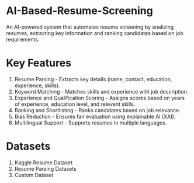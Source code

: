 # AI-Based-Resume-Screening
An AI-powered system that automates resume screening by analizing resumes, extracting key information and ranking candidates based on job requirements.

# Key Features
1. Resume Parsing - Extracts key details (name, contact, education, experience, skills).
2. Keyword Matching - Matches skills and experience with job description.
3. Experience and Qualification Scoring - Assigns scores based on years of experience, education level, and relevent skills.
4. Ranking and Shortlisting - Ranks candidates based on job relevance.
5. Bias Reduction - Ensures fair evaluation using explainable AI (XAI).
6. Multilingual Support - Supports resumes in multiple languages.
   
# Datasets
1. Kaggle Resume Dataset
2. Resume Parsing Datasets
3. Custom Dataset
